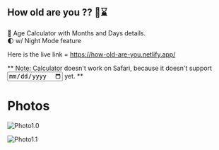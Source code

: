 ## How old are you ?? 🤔⌛

:older_man: Age Calculator with Months and Days details. <br />
:first_quarter_moon: w/ Night Mode feature <br />

Here is the live link = https://how-old-are-you.netlify.app/ 

** Note: Calculator doesn't work on Safari, because it doesn't support <input type="date" /> yet.  **

# Photos

![Photo1.0](https://i.ibb.co/F6gTL12/photo1.png) <br />

![Photo1.1](https://i.ibb.co/Yj77rBX/imag2.png)



